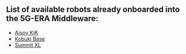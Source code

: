 
## List of available robots already onboarded into the 5G-ERA Middleware:

* [Aisoy KiK](/User/Onboarding/robot_examples/Aisoy_OnboardingV2.json)
* [Kobuki Base](/User/Onboarding/robot_examples/Kobuki.json)
* [Summit XL](/User/Onboarding/robot_examples/summit_xl_onboaring.json)
